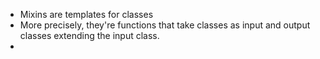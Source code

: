 - Mixins are templates for classes
- More precisely, they're functions that take classes as input and output classes extending the input class.
- 